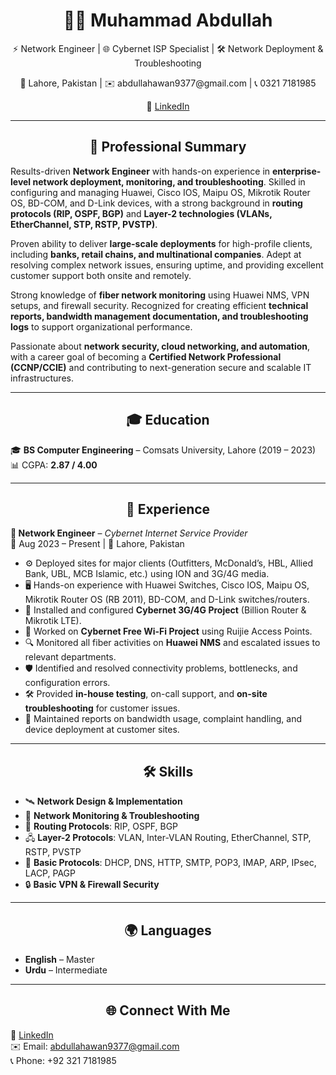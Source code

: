 <h1 align="center">🧑‍💻 Muhammad Abdullah</h1>  
<p align="center">⚡ Network Engineer | 🌐 Cybernet ISP Specialist | 🛠 Network Deployment & Troubleshooting</p>  

<p align="center">📍 Lahore, Pakistan | ✉️ abdullahawan9377@gmail.com | 📞 0321 7181985</p>  
<p align="center">🔗 <a href="https://linkedin.com/in/abdullah-awan-42591a282">LinkedIn</a></p>  
  

---

<h2 align="center">📑 Professional Summary</h2>  

Results-driven **Network Engineer** with hands-on experience in **enterprise-level network deployment, monitoring, and troubleshooting**. Skilled in configuring and managing Huawei, Cisco IOS, Maipu OS, Mikrotik Router OS, BD-COM, and D-Link devices, with a strong background in **routing protocols (RIP, OSPF, BGP)** and **Layer-2 technologies (VLANs, EtherChannel, STP, RSTP, PVSTP)**.  

Proven ability to deliver **large-scale deployments** for high-profile clients, including **banks, retail chains, and multinational companies**. Adept at resolving complex network issues, ensuring uptime, and providing excellent customer support both onsite and remotely.  

Strong knowledge of **fiber network monitoring** using Huawei NMS, VPN setups, and firewall security. Recognized for creating efficient **technical reports, bandwidth management documentation, and troubleshooting logs** to support organizational performance.  

Passionate about **network security, cloud networking, and automation**, with a career goal of becoming a **Certified Network Professional (CCNP/CCIE)** and contributing to next-generation secure and scalable IT infrastructures.  

---

<h2 align="center">🎓 Education</h2>  

🎓 **BS Computer Engineering** – Comsats University, Lahore (2019 – 2023)  
📊 CGPA: **2.87 / 4.00**  

---

<h2 align="center">💼 Experience</h2>  

**🔧 Network Engineer** – *Cybernet Internet Service Provider*  
📅 Aug 2023 – Present | 📍 Lahore, Pakistan  

- ⚙️ Deployed sites for major clients (Outfitters, McDonald’s, HBL, Allied Bank, UBL, MCB Islamic, etc.) using ION and 3G/4G media.  
- 🖥 Hands-on experience with Huawei Switches, Cisco IOS, Maipu OS, Mikrotik Router OS (RB 2011), BD-COM, and D-Link switches/routers.  
- 📡 Installed and configured **Cybernet 3G/4G Project** (Billion Router & Mikrotik LTE).  
- 📶 Worked on **Cybernet Free Wi-Fi Project** using Ruijie Access Points.  
- 🔍 Monitored all fiber activities on **Huawei NMS** and escalated issues to relevant departments.  
- 🛡 Identified and resolved connectivity problems, bottlenecks, and configuration errors.  
- 🛠 Provided **in-house testing**, on-call support, and **on-site troubleshooting** for customer issues.  
- 📑 Maintained reports on bandwidth usage, complaint handling, and device deployment at customer sites.  

---

<h2 align="center">🛠 Skills</h2>  

- 🛰 **Network Design & Implementation**  
- 📡 **Network Monitoring & Troubleshooting**  
- 🔗 **Routing Protocols**: RIP, OSPF, BGP  
- 🖧 **Layer-2 Protocols**: VLAN, Inter-VLAN Routing, EtherChannel, STP, RSTP, PVSTP  
- 🔌 **Basic Protocols**: DHCP, DNS, HTTP, SMTP, POP3, IMAP, ARP, IPsec, LACP, PAGP  
- 🔒 **Basic VPN & Firewall Security**  

---

<h2 align="center">🌍 Languages</h2>  

-  **English** – Master  
-  **Urdu** – Intermediate  

---

<h2 align="center">🌐 Connect With Me</h2>  

🔗 [LinkedIn](https://linkedin.com/in/abdullah-awan-42591a282)  
✉️ Email: abdullahawan9377@gmail.com  
📞 Phone: +92 321 7181985  
